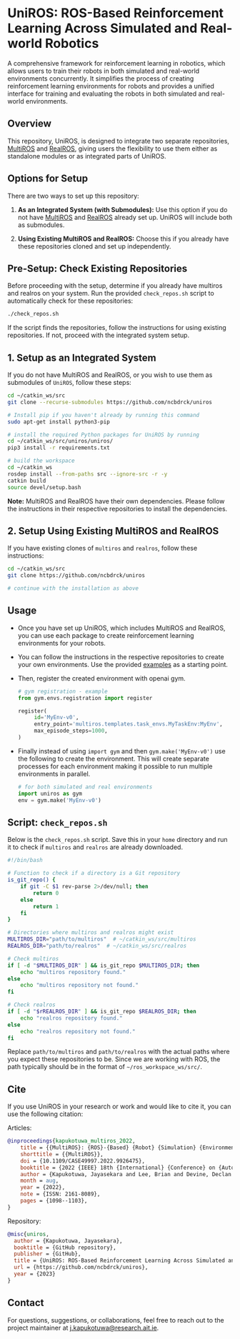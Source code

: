 
# UniROS: ROS-Based Reinforcement Learning Across Simulated and Real-world Robotics

A comprehensive framework for reinforcement learning in robotics,
which allows users to train their robots in both simulated and real-world environments concurrently.
It simplifies the process of creating reinforcement learning environments for robots
and provides a unified interface for training
and evaluating the robots in both simulated and real-world environments.

## Overview
This repository, UniROS, is designed to integrate two separate repositories, [MultiROS](https://github.com/ncbdrck/multiros) and [RealROS](https://github.com/ncbdrck/realros), giving users the flexibility to use them either as standalone modules or as integrated parts of UniROS.

## Options for Setup
There are two ways to set up this repository:

1. **As an Integrated System (with Submodules):** Use this option if you do not have [MultiROS](https://github.com/ncbdrck/multiros) and [RealROS](https://github.com/ncbdrck/realros) already set up. UniROS will include both as submodules.

2. **Using Existing MultiROS and RealROS:** Choose this if you already have these repositories cloned and set up independently. 

## Pre-Setup: Check Existing Repositories
Before proceeding with the setup, determine if you already have multiros and realros on your system. Run the provided `check_repos.sh` script to automatically check for these repositories:

```bash
./check_repos.sh
```

If the script finds the repositories, follow the instructions for using existing repositories. If not, proceed with the integrated system setup.

## 1. Setup as an Integrated System
If you do not have MultiROS and RealROS, or you wish to use them as submodules of `UniROS`, follow these steps:

```bash
cd ~/catkin_ws/src
git clone --recurse-submodules https://github.com/ncbdrck/uniros

# Install pip if you haven't already by running this command
sudo apt-get install python3-pip

# install the required Python packages for UniROS by running
cd ~/catkin_ws/src/uniros/uniros/
pip3 install -r requirements.txt

# build the workspace
cd ~/catkin_ws
rosdep install --from-paths src --ignore-src -r -y
catkin build
source devel/setup.bash
```

**Note:** MultiROS and RealROS have their own dependencies. Please follow the instructions in their respective repositories to install the dependencies.

## 2. Setup Using Existing MultiROS and RealROS
If you have existing clones of `multiros` and `realros`, follow these instructions:

```bash
cd ~/catkin_ws/src
git clone https://github.com/ncbdrck/uniros

# continue with the installation as above
```

## Usage

- Once you have set up UniROS, which includes MultiROS and RealROS, you can use each package to create reinforcement learning environments for your robots. 
- You can follow the instructions in the respective repositories to create your own environments. Use the provided [examples](https://github.com/ncbdrck/reactorx200_ros_reacher) as a starting point.
- Then, register the created environment with openai gym.  

    ```python
    # gym registration - example
    from gym.envs.registration import register
    
    register(
         id='MyEnv-v0',
         entry_point='multiros.templates.task_envs.MyTaskEnv:MyEnv',
         max_episode_steps=1000,
    )
    ```
- Finally instead of using `import gym` and then `gym.make('MyEnv-v0')` use the following to create the environment. This will create separate processes for each environment making it possible to run multiple environments in parallel.
    ```python
    # for both simulated and real environments
    import uniros as gym
    env = gym.make('MyEnv-v0')
    ```

## Script: `check_repos.sh`
Below is the `check_repos.sh` script. Save this in your `home` directory and run it to check if `multiros` and `realros` are already downloaded.

```bash
#!/bin/bash

# Function to check if a directory is a Git repository
is_git_repo() {
    if git -C $1 rev-parse 2>/dev/null; then
        return 0
    else
        return 1
    fi
}

# Directories where multiros and realros might exist
MULTIROS_DIR="path/to/multiros"  # ~/catkin_ws/src/multiros
REALROS_DIR="path/to/realros"  # ~/catkin_ws/src/realros

# Check multiros
if [ -d "$MULTIROS_DIR" ] && is_git_repo $MULTIROS_DIR; then
    echo "multiros repository found."
else
    echo "multiros repository not found."
fi

# Check realros
if [ -d "$rREALROS_DIR" ] && is_git_repo $REALROS_DIR; then
    echo "realros repository found."
else
    echo "realros repository not found."
fi
```

Replace `path/to/multiros` and `path/to/realros` with the actual paths where you expect these repositories to be.
Since we are working with ROS, the path typically should be in the format of `~/ros_workspace_ws/src/`.

## Cite

If you use UniROS in your research or work and would like to cite it, you can use the following citation:

Articles:
```bibtex
@inproceedings{kapukotuwa_multiros_2022,
	title = {{MultiROS}: {ROS}-{Based} {Robot} {Simulation} {Environment} for {Concurrent} {Deep} {Reinforcement} {Learning}},
	shorttitle = {{MultiROS}},
	doi = {10.1109/CASE49997.2022.9926475},
	booktitle = {2022 {IEEE} 18th {International} {Conference} on {Automation} {Science} and {Engineering} ({CASE})},
	author = {Kapukotuwa, Jayasekara and Lee, Brian and Devine, Declan and Qiao, Yuansong},
	month = aug,
	year = {2022},
	note = {ISSN: 2161-8089},
	pages = {1098--1103},
}
```
Repository:
```bibtex
@misc{uniros,
  author = {Kapukotuwa, Jayasekara},
  booktitle = {GitHub repository},
  publisher = {GitHub},
  title = {UniROS: ROS-Based Reinforcement Learning Across Simulated and Real-world Robotics},
  url = {https://github.com/ncbdrck/uniros},
  year = {2023}
}
```

## Contact

For questions, suggestions, or collaborations, feel free to reach out to the project maintainer at [j.kapukotuwa@research.ait.ie](mailto:j.kapukotuwa@research.ait.ie).
